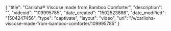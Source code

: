 {
    "title": "Cariloha&reg; Viscose made from Bamboo Comforter",
    "description": "",
    "videoid": "109995785",
    "date_created": "1502523886",
    "date_modified": "1504247456",
    "type": "captivate",
    "layout": "video",
    "url": "\/v\/cariloha-viscose-made-from-bamboo-comforter\/109995785"
}